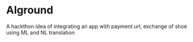 # AIground
A hackthon idea of integrating an app with payment url, exchange of shoe  using ML and NL translation
